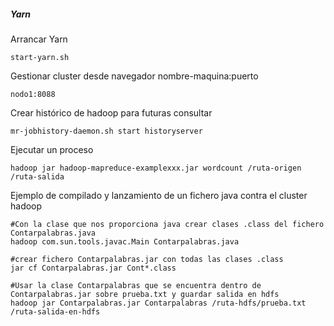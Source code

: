 ##### Yarn
Arrancar Yarn
```
start-yarn.sh
```
Gestionar cluster desde navegador nombre-maquina:puerto
```
nodo1:8088
```
Crear histórico de hadoop para futuras consultar
```
mr-jobhistory-daemon.sh start historyserver
```
Ejecutar un proceso
```
hadoop jar hadoop-mapreduce-examplexxx.jar wordcount /ruta-origen /ruta-salida
```
Ejemplo de compilado y lanzamiento de un fichero java contra el cluster hadoop  
```
#Con la clase que nos proporciona java crear clases .class del fichero Contarpalabras.java
hadoop com.sun.tools.javac.Main Contarpalabras.java 

#crear fichero Contarpalabras.jar con todas las clases .class
jar cf Contarpalabras.jar Cont*.class 

#Usar la clase Contarpalabras que se encuentra dentro de Contarpalabras.jar sobre prueba.txt y guardar salida en hdfs 
hadoop jar Contarpalabras.jar Contarpalabras /ruta-hdfs/prueba.txt /ruta-salida-en-hdfs 
```
